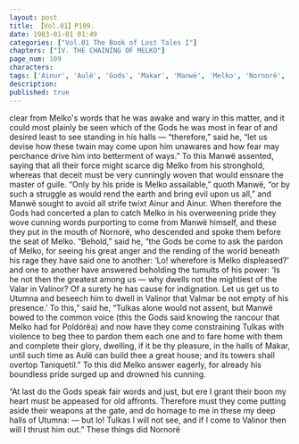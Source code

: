 ```yaml
---
layout: post
title: 【Vol.01】P109.
date: 1983-01-01 01:49
categories: ["Vol.01 The Book of Lost Tales I"]
chapters: ["IV. THE CHAINING OF MELKO"]
page_num: 109
characters: 
tags: ['Ainur', 'Aulë', 'Gods', 'Makar', 'Manwë', 'Melko', 'Nornorë', 'Poldórëa', 'Talkamarda']
description: 
published: true
---
```


<p style="text-indent: 0;">
clear from Melko's words that he was awake and wary in this matter, and it could most plainly be seen which of the Gods he was most in fear of and desired least to see standing in his halls — “therefore,” said he, “let us devise how these twain may come upon him unawares and how fear may perchance drive him into betterment of ways.” To this Manwë assented, saying that all their force might scarce dig Melko from his stronghold, whereas that deceit must be very cunningly woven that would ensnare the master of guile. “Only by his pride is Melko assailable,” quoth Manwë, “or by such a struggle as would rend the earth and bring evil upon us all,” and Manwë sought to avoid all strife twixt Ainur and Ainur. When therefore the Gods had concerted a plan to catch Melko in his overweening pride they wove cunning words purporting to come from Manwë himself, and these they put in the mouth of Nornorë, who descended and spoke them before the seat of Melko. “Behold,” said he, “the Gods be come to ask the pardon of Melko, for seeing his great anger and the rending of the world beneath his rage they have said one to another: ‘Lo! wherefore is Melko displeased?’ and one to another have answered beholding the tumults of his power: ‘Is he not then the greatest among us — why dwells not the mightiest of the Valar in Valinor? Of a surety he has cause for indignation. Let us get us to Utumna and beseech him to dwell in Valinor that Valmar be not empty of his presence.’ To this,” said he, “Tulkas alone would not assent, but Manwë bowed to the common voice (this the Gods said knowing the rancour that Melko had for Poldórëa) and now have they come constraining Tulkas with violence to beg thee to pardon them each one and to fare home with them and complete their glory, dwelling, if it be thy pleasure, in the halls of Makar, until such time as Aulë can build thee a great house; and its towers shall overtop Taniquetil.” To this did Melko answer eagerly, for already his boundless pride surged up and drowned his cunning.
</p>

“At last do the Gods speak fair words and just, but ere I grant their boon my heart must be appeased for old affronts. Therefore must they come putting aside their weapons at the gate, and do homage to me in these my deep halls of Utumna: — but lo! Tulkas I will not see, and if I come to Valinor then will I thrust him out.” These things did Nornorë

